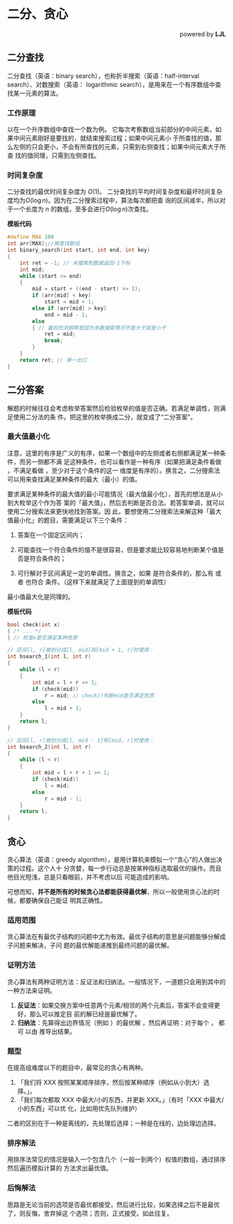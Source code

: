 # 二分、贪心

<div align = "right">powered by <b>LJL</b></div>

## 二分查找

二分查找（英语：binary search），也称折半搜索（英语：half-interval search）、对数搜索（英语： logarithmic search），是用来在一个有序数组中查找某一元素的算法。

### 工作原理

以在一个升序数组中查找一个数为例。 它每次考察数组当前部分的中间元素，如果中间元素刚好是要找的，就结束搜索过程；如果中间元素小 于所查找的值，那么左侧的只会更小，不会有所查找的元素，只需到右侧查找；如果中间元素大于所查 找的值同理，只需到左侧查找。

### 时间复杂度

二分查找的最优时间复杂度为 $O(1)$。 二分查找的平均时间复杂度和最坏时间复杂度均为$O(\log n)$。因为在二分搜索过程中，算法每次都把查 询的区间减半，所以对于一个长度为 $n$ 的数组，至多会进行$O(\log n)$次查找。

**模板代码**

```c++
#define MAX 100
int arr[MAX];//被查找数组
int binary_search(int start, int end, int key)
{
    int ret = -1; // 未搜索到数据返回-1下标
    int mid;
    while (start <= end)
    {
        mid = start + ((end - start) >> 1);
        if (arr[mid] < key)
            start = mid + 1;
        else if (arr[mid] > key)
            end = mid - 1;
        else
        { // 最后检测相等是因为多数搜索情况不是大于就是小于
            ret = mid;
            break;
        }
    }
    return ret; // 单一出口
}
```



## 二分答案

解题的时候往往会考虑枚举答案然后检验枚举的值是否正确。若满足单调性，则满足使用二分法的条 件。把这里的枚举换成二分，就变成了“二分答案”。

### 最大值最小化

注意，这里的有序是广义的有序，如果一个数组中的左侧或者右侧都满足某一种条件，而另一侧都不满 足这种条件，也可以看作是一种有序（如果把满足条件看做 ，不满足看做 ，至少对于这个条件的这一 维度是有序的）。换言之，二分搜索法可以用来查找满足某种条件的最大（最小）的值。

要求满足某种条件的最大值的最小可能情况（最大值最小化），首先的想法是从小到大枚举这个作为答 案的「最大值」，然后去判断是否合法。若答案单调，就可以使用二分搜索法来更快地找到答案。因 此，要想使用二分搜索法来解这种「最大值最小化」的题目，需要满足以下三个条件：

1. 答案在一个固定区间内；

2. 可能查找一个符合条件的值不是很容易，但是要求能比较容易地判断某个值是否是符合条件的；

3. 可行解对于区间满足一定的单调性。换言之，如果 是符合条件的，那么有 或者 也符合 条件。（这样下来就满足了上面提到的单调性）

最小值最大化是同理的。

**模板代码**

```c++
bool check(int x)
{ /* ... */
} // 检查x是否满足某种性质

// 区间[l, r]被划分成[l, mid]和[mid + 1, r]时使用：
int bsearch_1(int l, int r)
{
    while (l < r)
    {
        int mid = l + r >> 1;
        if (check(mid))
            r = mid; // check()判断mid是否满足性质
        else
            l = mid + 1;
    }
    return l;
}

// 区间[l, r]被划分成[l, mid - 1]和[mid, r]时使用：
int bsearch_2(int l, int r)
{
    while (l < r)
    {
        int mid = l + r + 1 >> 1;
        if (check(mid))
            l = mid;
        else
            r = mid - 1;
    }
    return l;
}
```



## 贪心

贪心算法（英语：greedy algorithm），是用计算机来模拟一个“贪心”的人做出决策的过程。这个人十 分贪婪，每一步行动总是按某种指标选取最优的操作。而且他目光短浅，总是只看眼前，并不考虑以后 可能造成的影响。

可想而知，**并不是所有的时候贪心法都能获得最优解**，所以一般使用贪心法的时候，都要确保自己能证 明其正确性。

### 适用范围

贪心算法在有最优子结构的问题中尤为有效。最优子结构的意思是问题能够分解成子问题来解决，子问 题的最优解能递推到最终问题的最优解。

### 证明方法

贪心算法有两种证明方法：反证法和归纳法。一般情况下，一道题只会用到其中的一种方法来证明。

1. **反证法**：如果交换方案中任意两个元素/相邻的两个元素后，答案不会变得更好，那么可以推定目 前的解已经是最优解了。 
2. **归纳法**：先算得出边界情况（例如 ）的最优解 ，然后再证明：对于每个 ， 都可 以由 推导出结果。

### 题型

在提高组难度以下的题目中，最常见的贪心有两种。 

1. 「我们将 XXX 按照某某顺序排序，然后按某种顺序（例如从小到大）选择。」。 
2. 「我们每次都取 XXX 中最大/小的东西，并更新 XXX。」（有时「XXX 中最大/小的东西」可以优 化，比如用优先队列维护）

二者的区别在于一种是离线的，先处理后选择；一种是在线的，边处理边选择。

### 排序解法

用排序法常见的情况是输入一个包含几个（一般一到两个）权值的数组，通过排序然后遍历模拟计算的 方法求出最优值。

### 后悔解法

思路是无论当前的选项是否最优都接受，然后进行比较，如果选择之后不是最优了，则反悔，舍弃掉这 个选项；否则，正式接受。如此往复。
